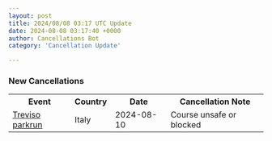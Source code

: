 ```yaml
---
layout: post
title: 2024/08/08 03:17 UTC Update
date: 2024-08-08 03:17:40 +0000
author: Cancellations Bot
category: 'Cancellation Update'

---
```


<h3>New Cancellations</h3>
<div class='hscrollable'>
<table style='width: 100%'>
    <tr>
        <th>Event</th>
        <th>Country</th>
        <th>Date</th>
        <th>Cancellation Note</th>
    </tr>
    <tr>
        <td><a href="https://www.parkrun.it/treviso">Treviso parkrun</a></td>
        <td>Italy</td>
        <td>2024-08-10</td>
        <td>Course unsafe or blocked</td>
    </tr>
</table>
</div>
